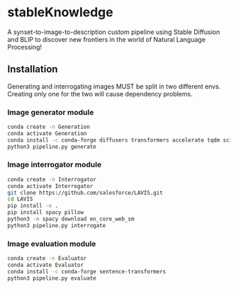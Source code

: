 # stableKnowledge

A synset-to-image-to-description custom pipeline using Stable Diffusion and BLIP
to discover new frontiers in the world of Natural Language Processing!

## Installation

Generating and interrogating images MUST be split in two different envs.
Creating only one for the two will cause dependency problems.

### Image generator module

```bash
conda create -n Generation
conda activate Generation
conda install -c conda-forge diffusers transformers accelerate tqdm scipy matplotlib sentence-transformers
python3 pipeline.py generate
```

### Image interrogator module

```bash
conda create -n Interrogator
conda activate Interrogator
git clone https://github.com/salesforce/LAVIS.git
cd LAVIS
pip install -e .
pip install spacy pillow
python3 -m spacy download en_core_web_sm
python3 pipeline.py interrogate
```

### Image evaluation module

```bash
conda create -n Evaluator
conda activate Evaluator
conda install -c conda-forge sentence-transformers
python3 pipeline.py evaluate
```